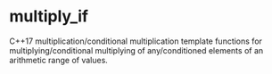 # multiply_if
C++17 multiplication/conditional multiplication template functions for multiplying/conditional multiplying of any/conditioned elements of an arithmetic range of values.
